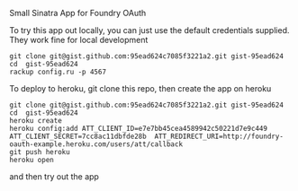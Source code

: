 
Small Sinatra App for Foundry OAuth

To try this app out locally, you can just use the default credentials supplied.  They work fine for local development

    git clone git@gist.github.com:95ead624c7085f3221a2.git gist-95ead624
    cd  gist-95ead624
    rackup config.ru -p 4567
    
To deploy to heroku,
git clone this repo, 
then create the app on heroku

    git clone git@gist.github.com:95ead624c7085f3221a2.git gist-95ead624
    cd  gist-95ead624
    heroku create
    heroku config:add ATT_CLIENT_ID=e7e7bb45cea4589942c50221d7e9c449 ATT_CLIENT_SECRET=7cc8ac11dbfde28b  ATT_REDIRECT_URI=http://foundry-oauth-example.heroku.com/users/att/callback
    git push heroku
    heroku open
    
and  then try out the app

